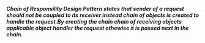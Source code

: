 ***Chain of Responsility Design Pattern states that sender of a request should not be coupled to its receiver instead chain of objects is created to handle the request.By creating the chain 
chain of receiving objects applicable object handler the request othewise it is passed next in the chain.***
